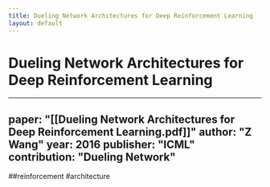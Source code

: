 ```yaml
---
title: Dueling Network Architectures for Deep Reinforcement Learning
layout: default
---
```


# Dueling Network Architectures for Deep Reinforcement Learning

---
paper: "[[Dueling Network Architectures for Deep Reinforcement Learning.pdf]]"
author: "Z Wang"
year: 2016
publisher: "ICML"
contribution: "Dueling Network"
---
##reinforcement #architecture 